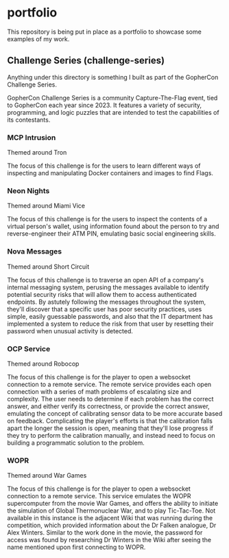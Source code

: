 # portfolio
This repository is being put in place as a portfolio to showcase some examples of my work.

## Challenge Series (challenge-series)

Anything under this directory is something I built as part of the GopherCon Challenge Series.

GopherCon Challenge Series is a community Capture-The-Flag event, tied to GopherCon each year since 2023. It features a variety of security, programming, and logic puzzles that are intended to test the capabilities of its contestants.

### MCP Intrusion

Themed around Tron

The focus of this challenge is for the users to learn different ways of inspecting and manipulating Docker containers and images to find Flags.

### Neon Nights

Themed around Miami Vice

The focus of this challenge is for the users to inspect the contents of a virtual person's wallet, using information found about the person to try and reverse-engineer their ATM PIN, emulating basic social engineering skills.

### Nova Messages

Themed around Short Circuit

The focus of this challenge is to traverse an open API of a company's internal messaging system, perusing the messages available to identify potential security risks that will allow them to access authenticated endpoints. By astutely following the messages throughout the system, they'll discover that a specific user has poor security practices, uses simple, easily guessable passwords, and also that the IT department has implemented a system to reduce the risk from that user by resetting their password when unusual activity is detected. 

### OCP Service

Themed around Robocop

The focus of this challenge is for the player to open a websocket connection to a remote service. The remote service provides each open connection with a series of math problems of escalating size and complexity. The user needs to determine if each problem has the correct answer, and either verify its correctness, or provide the correct answer, emulating the concept of calibrating sensor data to be more accurate based on feedback. Complicating the player's efforts is that the calibration falls apart the longer the session is open, meaning that they'll lose progress if they try to perform the calibration manually, and instead need to focus on building a programmatic solution to the problem.

### WOPR

Themed around War Games

The focus of this challenge is for the player to open a websocket connection to a remote service. This service emulates the WOPR supercomputer from the movie War Games, and offers the ability to initiate the simulation of Global Thermonuclear War, and to play Tic-Tac-Toe.
Not available in this instance is the adjacent Wiki that was running during the competition, which provided information about the Dr Falken analogue, Dr Alex Winters. Similar to the work done in the movie, the password for access was found by researching Dr Winters in the Wiki after seeing the name mentioned upon first connecting to WOPR.